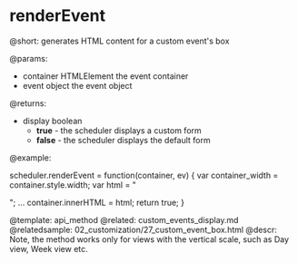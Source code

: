 renderEvent
=============
@short: generates HTML content for a custom event's box

@params: 
- container		HTMLElement		the event container
- event		object	the event object

@returns:
- display	boolean 	<ul><li><b>true</b> - the scheduler displays a custom form</li><li><b>false</b> -  the scheduler displays the default form</li></ul>

@example: 
	
scheduler.renderEvent = function(container, ev) {
	var container_width = container.style.width;
	var html = "<div class='dhx_event_move my_event_move' style='width:" +
    + container_width + "'></div>";
	...
	container.innerHTML = html;
	return true; 
}

@template:	api_method
@related:
	custom_events_display.md
@relatedsample:
	02_customization/27_custom_event_box.html
@descr: 
Note, the method works only for views with the vertical scale, such as Day view, Week view etc.

